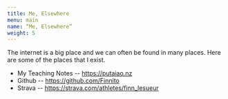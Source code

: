 ```yaml
---
title: Me, Elsewhere
menu: main
name: “Me, Elsewhere”
weight: 5
---
```


The internet is a big place and we can often be found in many places. Here are some of the places that I exist.

- My Teaching Notes -- https://putaiao.nz
- Github -- https://github.com/Finnito
- Strava -- https://strava.com/athletes/finn_lesueur